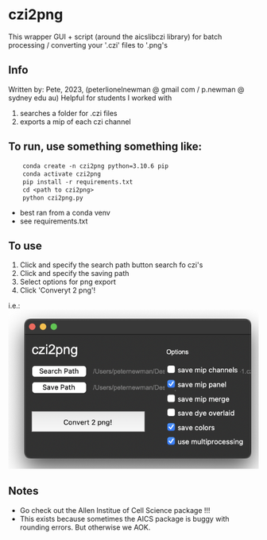 # czi2png

This wrapper GUI + script (around the aicslibczi library) for batch processing / converting your '.czi' files to '.png's

## Info

Written by: Pete, 2023, (peterlionelnewman @ gmail com / p.newman @ sydney edu au) Helpful for students I worked with

1. searches a folder for .czi files
2. exports a mip of each czi channel

## To run, use something something like:
```
    conda create -n czi2png python=3.10.6 pip
    conda activate czi2png
    pip install -r requirements.txt
    cd <path to czi2png>
    python czi2png.py 
```

- best ran from a conda venv
- see requirements.txt

## To use

1. Click and specify the search path button search fo czi's
2. Click and specify the saving path
3. Select options for png export
4. Click 'Converyt 2 png'!

i.e.:
![example](./example.png)


## Notes

- Go check out the Allen Institue of Cell Science package !!!
- This exists because sometimes the AICS package is buggy with rounding errors. But otherwise we AOK.
